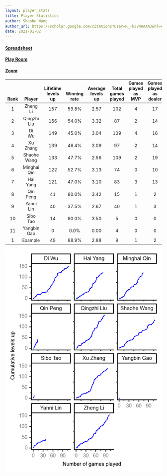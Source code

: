 ```yaml
---
layout: player_stats
title: Player Statistics
author: Shaohe Wang
author_url: https://scholar.google.com/citations?user=R_-kJV4AAAAJ&hl=en
date: 2021-01-02
---
```


#### [Spreadsheet](https://docs.google.com/spreadsheets/d/1So3PBr9gV3I0LzApZOgJlQew2QjM1wAiWhR50rAnHRg/edit#gid=2137801449)
#### [Play Room](https://playingcards.io/a3775q)
#### [Zoom](https://ucsf.zoom.us/j/91360570376?pwd=SmN6aFNPY3UzdEp3M0tmQ1ViUkdQUT09)

<div class="table-wrapper" markdown="block">

| <br><br><br>Rank | <br><br><br>Player | <br> Lifetime <br> levels <br> up | <br><br> Winning <br> rate | <br> Average <br> levels <br> up | <br> Total <br> games <br> played | Games <br> played <br> as <br> MVP | Games <br> played <br> as <br> dealer | N_games <br> short <br> staffed <br> as dealer | Winning <br> rate <br> as <br> dealer |
|:---:|:---:|:---:|:---:|:---:|:---:|:---:|:---:|:---:|:---:|
| 1 | Zheng <br> Li | 157 | 59.8% | 2.57 | 102 | 4 | 17 | 0 | 64.7% |
| 2 | Qingzhi <br> Liu | 156 | 54.0% | 3.32 | 87 | 2 | 14 | 3 | 50.0% |
| 3 | Di <br> Wu | 149 | 45.0% | 3.04 | 109 | 4 | 16 | 0 | 43.8% |
| 4 | Xu <br> Zhang | 139 | 46.4% | 3.09 | 97 | 2 | 14 | 0 | 35.7% |
| 5 | Shaohe <br> Wang | 133 | 47.7% | 2.56 | 109 | 2 | 19 | 1 | 42.1% |
| 6 | Minghai <br> Qin | 122 | 52.7% | 3.13 | 74 | 0 | 10 | 1 | 70.0% |
| 7 | Hai <br> Yang | 121 | 47.0% | 3.10 | 83 | 3 | 13 | 1 | 38.5% |
| 8 | Qin <br> Peng | 41 | 80.0% | 3.42 | 15 | 1 | 2 | 0 | 100.0% |
| 9 | Yanni <br> Lin | 40 | 37.5% | 2.67 | 40 | 1 | 3 | 1 | 66.7% |
| 10 | Sibo <br> Tao | 14 | 80.0% | 3.50 | 5 | 0 | 0 | 0 | 0.0% |
| 11 | Yangbin <br> Gao | 0 | 0.0% | 0.00 | 4 | 0 | 0 | 0 | 0.0% |
| 1 | Example | 49 | 88.9% | 2.88 | 9 | 1 | 2 | 0 | 100.0% |

</div>

<img src="/assets/images/player_history_plot.png" alt="Plot of player level history" />
